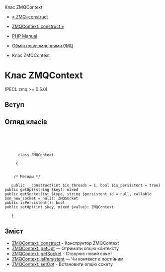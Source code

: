 Клас ZMQContext

-   [« ZMQ::construct](zmq.construct.md)
    
-   [ZMQContext::construct »](zmqcontext.construct.md)
    
-   [PHP Manual](index.md)
    
-   [Обмін повідомленнями 0MQ](book.zmq.md)
    
-   Клас ZMQContext
    

# Клас ZMQContext

(PECL zmq >= 0.5.0)

## Вступ

## Огляд класів

```classsynopsis


    
    
     
      class ZMQContext
     
     {
    

    /* Методы */
    
   public __construct(int $io_threads = 1, bool $is_persistent = true)
public getOpt(string $key): mixed
public getSocket(int $type, string $persistent_id = null, callable $on_new_socket = null): ZMQSocket
public isPersistent(): bool
public setOpt(int $key, mixed $value): ZMQContext

   }
```

## Зміст

-   [ZMQContext::construct](zmqcontext.construct.md) - Конструктор ZMQContext
-   [ZMQContext::getOpt](zmqcontext.getopt.md) — Отримати опцію контексту
-   [ZMQContext::getSocket](zmqcontext.getsocket.md) - Створює новий сокет
-   [ZMQContext::isPersistent](zmqcontext.ispersistent.md) — Чи контекст є постійним
-   [ZMQContext::setOpt](zmqcontext.setopt.md) - Встановити опцію сокету